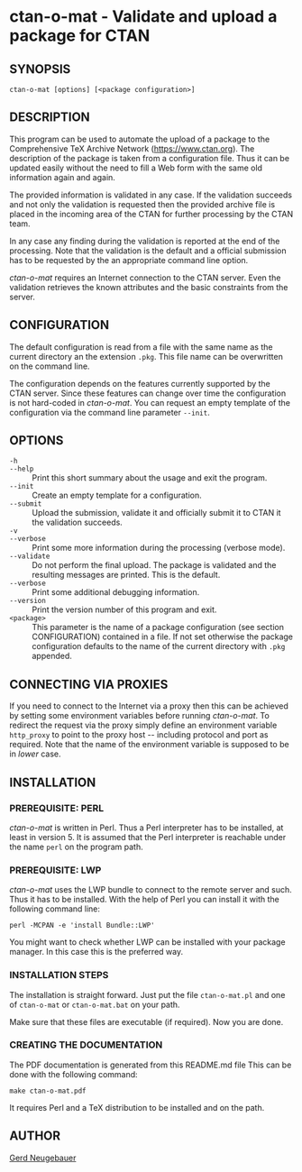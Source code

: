 # ctan-o-mat - Validate and upload a package for CTAN

## SYNOPSIS

```
ctan-o-mat [options] [<package configuration>]
```

## DESCRIPTION

This program can be used to automate the upload of a package to the
Comprehensive TeX Archive Network (https://www.ctan.org). The
description of the package is taken from a configuration file. Thus it
can be updated easily without the need to fill a Web form with the
same old information again and again.

The provided information is validated in any case. If the validation
succeeds and not only the validation is requested then the provided
archive file is placed in the incoming area of the CTAN for further
processing by the CTAN team.

In any case any finding during the validation is reported at the end
of the processing. Note that the validation is the default and a
official submission has to be requested by the an appropriate command
line option.

*ctan-o-mat* requires an Internet connection to the CTAN server. Even
the validation retrieves the known attributes and the basic
constraints from the server.


## CONFIGURATION

The default configuration is read from a file with the same name as
the current directory an the extension `.pkg`. This file name can be
overwritten on the command line.

The configuration depends on the features currently supported by the CTAN
server. Since these features can change over time the configuration is
not hard-coded in *ctan-o-mat*. You can request an empty template of the
configuration via the command line parameter `--init`.


## OPTIONS

<dl>
  <dt><code>-h</code></dt>
  <dt><code>--help</code></dt>
  <dd>
    Print this short summary about the usage and exit the program.
  </dd>

  <dt><code>--init</code></dt>
  <dd>
    Create an empty template for a configuration.
  </dd>
  
  <dt><code>--submit</code></dt>
  <dd>
    Upload the submission, validate it and officially submit it to
    CTAN it the validation succeeds.
  </dd>
  
  <dt><code>-v</code></dt>
  <dt><code>--verbose</code></dt>
  <dd>
    Print some more information during the processing (verbose mode).
  </dd>

  <dt><code>--validate</code></dt>
  <dd>
    Do not perform the final upload. The package is validated and the
    resulting messages are printed. This is the default.
  </dd> 

  <dt><code>--verbose</code></dt>
  <dd>
    Print some additional debugging information.
  </dd>

  <dt><code>--version</code></dt>
  <dd>
    Print the version number of this program and exit.
  </dd>

  <dt><code>&lt;package&gt;</code></dt>
  <dd>
    This parameter is the name of a package configuration
    (see section CONFIGURATION) contained in a file.
    If not set otherwise the package configuration defaults to the
    name of the current directory with <code>.pkg</code> appended.
  </dd>
</dl>

## CONNECTING VIA PROXIES

If you need to connect to the Internet via a proxy then this can be
achieved by setting some environment variables before running
*ctan-o-mat*. To redirect the request via the proxy simply define an
environment variable `http_proxy` to point to the proxy host --
including protocol and port as required. Note that the name of the
environment variable is supposed to be in *lower* case.


## INSTALLATION

### PREREQUISITE: PERL

*ctan-o-mat* is written in Perl. Thus a Perl interpreter has to be
installed, at least in version 5. It is assumed that the Perl
interpreter is reachable under the name `perl` on the program path.


### PREREQUISITE: LWP

*ctan-o-mat* uses the LWP bundle to connect to the remote server and such.
Thus it has to be installed. With the help of Perl you can install it with
the following command line: 

```
perl -MCPAN -e 'install Bundle::LWP'
```

You might want to check whether LWP can be installed with your package
manager. In this case this is the preferred way.

### INSTALLATION STEPS

The installation is straight forward. Just put the file
`ctan-o-mat.pl` and one of `ctan-o-mat` or `ctan-o-mat.bat` on your
path.

Make sure that these files are executable (if required). Now you are
done.

### CREATING THE DOCUMENTATION

The PDF documentation is generated from this README.md file This can
be done with the following command:

```
make ctan-o-mat.pdf
```

It requires Perl and a TeX distribution to be installed and on the
path.


## AUTHOR

[Gerd Neugebauer](mailto:gene@gerd-neugebauer.de)

